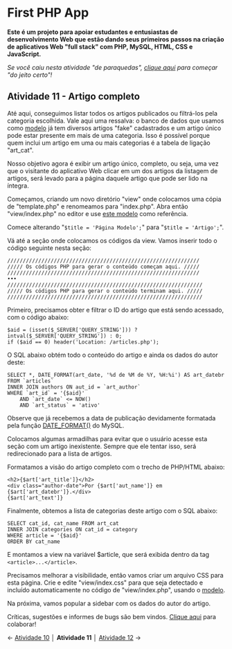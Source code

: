 # First PHP App

**Este é um projeto para apoiar estudantes e entusiastas de desenvolvimento Web que estão dando seus primeiros passos na criação de aplicativos Web "full stack" com PHP, MySQL, HTML, CSS e JavaScript.**

*Se você caiu nesta atividade "de paraquedas", [clique aqui](https://github.com/Luferat/firstphpapp) para começar "do jeito certo"!*

## Atividade 11 - Artigo completo

Até aqui, conseguimos listar todos os artigos publicados ou filtrá-los pela categoria escolhida. Vale aqui uma ressalva: o banco de dados que usamos como [modelo](https://raw.githubusercontent.com/Luferat/firstphpapp/Atividade_11/firstphpapp.sql) já tem diversos artigos "fake" cadastrados e um artigo único pode estar presente em mais de uma categoria. Isso é possível porque quem inclui um artigo em uma ou mais categorias é a tabela de ligação "art_cat".

Nosso objetivo agora é exibir um artigo único, completo, ou seja, uma vez que o visitante do aplicativo Web clicar em um dos artigos da listagem de artigos, será levado para a página daquele artigo que pode ser lido na íntegra.

Começamos, criando um novo diretório "view" onde colocamos uma cópia de "template.php" e renomeamos para "index.php". Abra então "view/index.php" no editor e use [este modelo](https://raw.githubusercontent.com/Luferat/firstphpapp/Atividade_11/view/index.php) como referência.

Comece alterando "`$title = 'Página Modelo';`" para "`$title = 'Artigo';`".

Vá até a seção onde colocamos os códigos da view. Vamos inserir todo o código seguinte nesta seção:

    //////////////////////////////////////////////////////////////
    ///// Os códigos PHP para gerar o conteúdo começam aqui. /////
    //////////////////////////////////////////////////////////////
    •••
    ///////////////////////////////////////////////////////////////
    ///// Os códigos PHP para gerar o conteúdo terminam aqui. /////
    ///////////////////////////////////////////////////////////////

Primeiro, precisamos obter e filtrar o ID do artigo que está sendo acessado, com o código abaixo:

	$aid = (isset($_SERVER['QUERY_STRING'])) ? intval($_SERVER['QUERY_STRING']) : 0;
	if ($aid == 0) header('Location: /articles.php');

O SQL abaixo obtém todo o conteúdo do artigo e ainda os dados do autor deste:

	SELECT *, DATE_FORMAT(art_date, '%d de %M de %Y, %H:%i') AS art_datebr FROM `articles` 
	INNER JOIN authors ON aut_id = `art_author`
	WHERE `art_id` = '{$aid}' 
		AND `art_date` <= NOW() 
		AND `art_status` = 'ativo'

Observe que já recebemos a data de publicação devidamente formatada pela função [DATE_FORMAT()](https://www.w3schools.com/mysql/func_mysql_date_format.asp) do MySQL.

Colocamos algumas armadilhas para evitar que o usuário acesse esta seção com um artigo inexistente. Sempre que ele tentar isso, será redirecionado para a lista de artigos.

Formatamos a visão do artigo completo com o trecho de PHP/HTML abaixo:

	<h2>{$art['art_title']}</h2>
	<div class="author-date">Por {$art['aut_name']} em {$art['art_datebr']}.</div>
	{$art['art_text']}

Finalmente, obtemos a lista de categorias deste artigo com o SQL abaixo:

	SELECT cat_id, cat_name FROM art_cat
	INNER JOIN categories ON cat_id = category
	WHERE article = '{$aid}'
	ORDER BY cat_name

E montamos a view na variável $article, que será exibida dentro da tag `<article>...</article>`.

Precisamos melhorar a visibilidade, então vamos criar um arquivo CSS para esta página. Crie e edite "view/index.css" para que seja detectado e incluído automaticamente no código de "view/index.php", usando o [modelo](https://raw.githubusercontent.com/Luferat/firstphpapp/Atividade_11/view/index.css).

Na próxima, vamos popular a sidebar com os dados do autor do artigo.

Críticas, sugestões e informes de bugs são bem vindos. [Clique aqui](https://github.com/Luferat/firstphpapp/issues) para colaborar!

← [Atividade 10](https://github.com/Luferat/firstphpapp/tree/Atividade_10) │ **Atividade 11** │ [Atividade 12](https://github.com/Luferat/firstphpapp/tree/Atividade_12) →